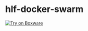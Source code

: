 # hlf-docker-swarm

[![Try on Boxware](https://cdn.boxware.io/try/button.svg)](https://boxware.io/dashboard?try=https://github.com/skcript/hlf-docker-swarm) 
